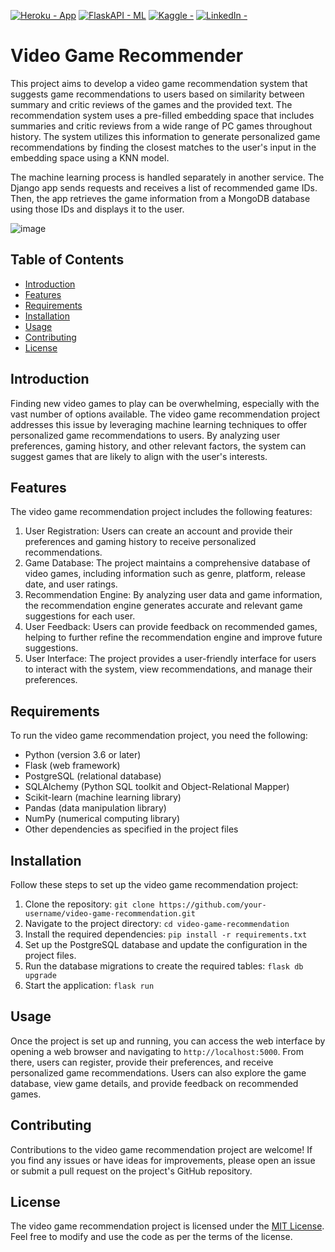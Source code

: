 [![Heroku - App](https://img.shields.io/static/v1?label=Heroku&message=App&color=2ea44f&logo=heroku)](https://nameless-plains-67729.herokuapp.com/)
[![FlaskAPI - ML](https://img.shields.io/static/v1?label=FlaskAPI&message=ML&color=2ea44f&logo=github)](https://github.com/arslan-enes/VideoGameRecommendation)
[![Kaggle -   ](https://img.shields.io/static/v1?label=Kaggle&message=++&color=2ea44f&logo=kaggle)](https://www.kaggle.com/enesarslan8)
[![LinkedIn -   ](https://img.shields.io/static/v1?label=LinkedIn&message=++&color=2ea44f&logo=linkedin)](https://www.linkedin.com/in/arslannenes/)

# Video Game Recommender

This project aims to develop a video game recommendation system that suggests game recommendations to users based on similarity between summary and critic reviews of the games and the provided text. The recommendation system uses a pre-filled embedding space that includes summaries and critic reviews from a wide range of PC games throughout history. The system utilizes this information to generate personalized game recommendations by finding the closest matches to the user's input in the embedding space using a KNN model. 

The machine learning process is handled separately in another service. The Django app sends requests and receives a list of recommended game IDs. Then, the app retrieves the game information from a MongoDB database using those IDs and displays it to the user.


![image](https://github.com/arslan-enes/VideoGameRecommender-App/assets/84344512/ac03842f-f30d-4440-b205-359c657b485c)


## Table of Contents

- [Introduction](#introduction)
- [Features](#features)
- [Requirements](#requirements)
- [Installation](#installation)
- [Usage](#usage)
- [Contributing](#contributing)
- [License](#license)

## Introduction

Finding new video games to play can be overwhelming, especially with the vast number of options available. The video game recommendation project addresses this issue by leveraging machine learning techniques to offer personalized game recommendations to users. By analyzing user preferences, gaming history, and other relevant factors, the system can suggest games that are likely to align with the user's interests.

## Features

The video game recommendation project includes the following features:

1. User Registration: Users can create an account and provide their preferences and gaming history to receive personalized recommendations.
2. Game Database: The project maintains a comprehensive database of video games, including information such as genre, platform, release date, and user ratings.
3. Recommendation Engine: By analyzing user data and game information, the recommendation engine generates accurate and relevant game suggestions for each user.
4. User Feedback: Users can provide feedback on recommended games, helping to further refine the recommendation engine and improve future suggestions.
5. User Interface: The project provides a user-friendly interface for users to interact with the system, view recommendations, and manage their preferences.

## Requirements

To run the video game recommendation project, you need the following:

- Python (version 3.6 or later)
- Flask (web framework)
- PostgreSQL (relational database)
- SQLAlchemy (Python SQL toolkit and Object-Relational Mapper)
- Scikit-learn (machine learning library)
- Pandas (data manipulation library)
- NumPy (numerical computing library)
- Other dependencies as specified in the project files

## Installation

Follow these steps to set up the video game recommendation project:

1. Clone the repository: `git clone https://github.com/your-username/video-game-recommendation.git`
2. Navigate to the project directory: `cd video-game-recommendation`
3. Install the required dependencies: `pip install -r requirements.txt`
4. Set up the PostgreSQL database and update the configuration in the project files.
5. Run the database migrations to create the required tables: `flask db upgrade`
6. Start the application: `flask run`

## Usage

Once the project is set up and running, you can access the web interface by opening a web browser and navigating to `http://localhost:5000`. From there, users can register, provide their preferences, and receive personalized game recommendations. Users can also explore the game database, view game details, and provide feedback on recommended games.

## Contributing

Contributions to the video game recommendation project are welcome! If you find any issues or have ideas for improvements, please open an issue or submit a pull request on the project's GitHub repository.

## License

The video game recommendation project is licensed under the [MIT License](LICENSE). Feel free to modify and use the code as per the terms of the license.
